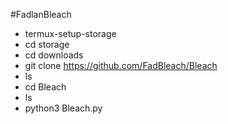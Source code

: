 #FadlanBleach

- termux-setup-storage
- cd storage
- cd downloads
- git clone https://github.com/FadBleach/Bleach
- ls
- cd Bleach
- ls
- python3 Bleach.py
